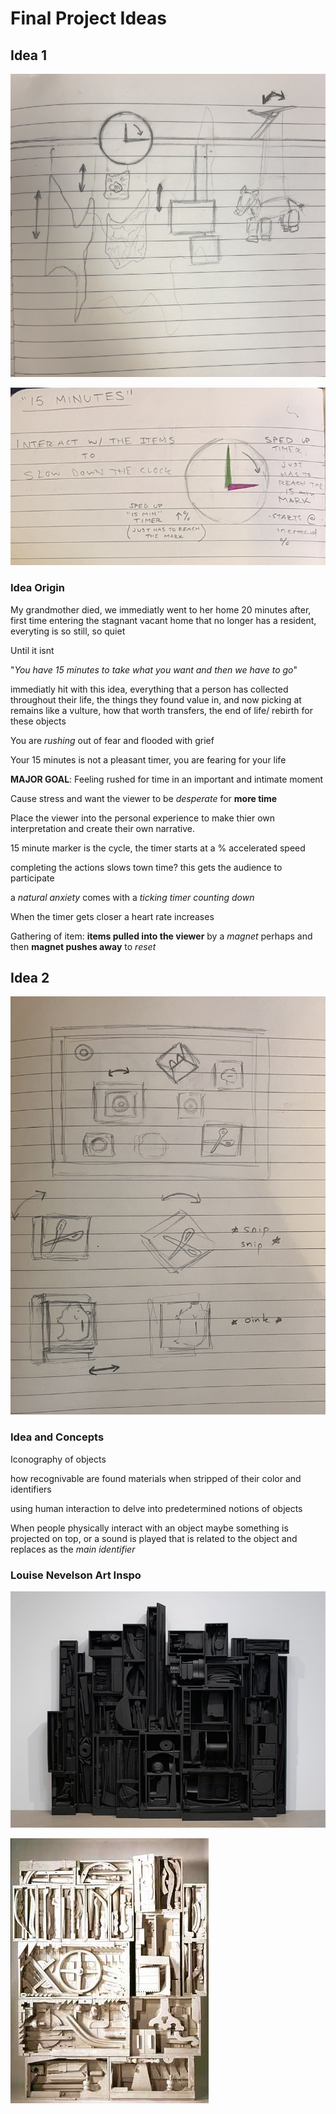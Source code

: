 # Final Project Ideas

## Idea 1

![Idea 1 sketch](Images/final%20sketch%201.jpg)

![Idea 1 Notes](Images/final%20notes.jpg)

### Idea Origin

My grandmother died, we immediatly went to her home 20 minutes after, first time entering the stagnant vacant home that no longer has a resident, everyting is so still, so quiet

Until it isnt

"*You have 15 minutes to take what you want and then we have to go*"

immediatly hit with this idea, everything that a person has collected throughout their life, the things they found value in, and now picking at remains like a vulture, how that worth transfers, the end of life/ rebirth for these objects

You are *rushing* out of fear and flooded with grief

Your 15 minutes is not a pleasant timer, you are fearing for your life

**MAJOR GOAL**: Feeling rushed for time in an important and intimate moment

Cause stress and want the viewer to be *desperate* for **more time**

Place the viewer into the personal experience to make thier own interpretation and create their own narrative.

15 minute marker is the cycle, the timer starts at a % accelerated speed

completing the actions slows town time? this gets the audience to participate

a *natural anxiety* comes with a *ticking timer counting down*

When the timer gets closer a heart rate increases

Gathering of item: **items pulled into the viewer** by a *magnet* perhaps and then **magnet pushes away** to *reset*

## Idea 2

![Idea 2 Sketch](Images/final%20sketch%202.jpg)

### Idea and Concepts

Iconography of objects

how recognivable are found materials when stripped of their color and identifiers

using human interaction to delve into predetermined notions of objects

When people physically interact with an object maybe something is projected on top, or a sound is played that is related to the object and replaces as the *main identifier*

### Louise Nevelson Art Inspo

![Louise 1](Images/louise1.jpg)

![Louise 2](Images/louise2.jpg)
